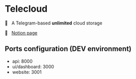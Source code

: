 # Telecloud

 📌 <span style="margin: 0 0.5rem" /> A Telegram-based **unlimited** cloud storage

 📝 [<span style="margin: 0 0.5rem" /> Notion page](https://www.notion.so/michaelcasadev/Telecloud-53de54790ef14853baa4f662c3cca731)


## Ports configuration (DEV environment)

  - api: 8000
  - ui/dashboard: 3000
  - website: 3001